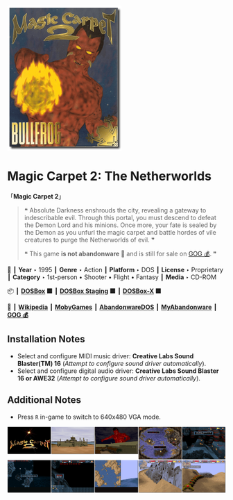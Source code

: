 ![](Thumbnail.png "application-thumbnail")

# Magic Carpet 2: The Netherworlds

「**Magic Carpet 2**」

> ❝ Absolute Darkness enshrouds the city, revealing a gateway to indescribable evil. Through this portal, you must descend to defeat the Demon Lord and his minions. Once more, your fate is sealed by the Demon as you unfurl the magic carpet and battle hordes of vile creatures to purge the Netherworlds of evil. ❞
>
> ❝ This game **is not abandonware 🚫** and is still for sale on [GOG 💰](https://www.gog.com/en/game/magic_carpet_2_the_netherworlds). ❞
>

📌 ┃ **Year** ‣ 1995 ┃ **Genre** ‣ Action ┃ **Platform** ‣ DOS ┃ **License** ‣ Proprietary ┃ **Category** ‣ 1st-person • Shooter • Flight • Fantasy ┃ **Media** ‣ CD-ROM 

📦 ┃ **[DOSBox](https://www.dosbox.com/) 🟩** ┃ **[DOSBox Staging](https://dosbox-staging.github.io/) 🟩** ┃ **[DOSBox-X](https://dosbox-x.com/) 🟩** 

📎 ┃ **[Wikipedia](https://en.wikipedia.org/wiki/Magic_Carpet_2)** ┃ **[MobyGames](https://www.mobygames.com/game/790/magic-carpet-2-the-netherworlds/)** ┃ **[AbandonwareDOS](https://www.abandonwaredos.com/abandonware-game.php?abandonware=Magic+Carpet+2%3A+The+Netherworlds&gid=2966)** ┃ **[MyAbandonware](https://www.myabandonware.com/game/magic-carpet-2-the-netherworlds-2w2)** ┃ **[GOG 💰](https://www.gog.com/en/game/magic_carpet_2_the_netherworlds)** 

## Installation Notes
- Select and configure MIDI music driver: **Creative Labs Sound Blaster(TM) 16** (*Attempt to configure sound driver automatically*).
- Select and configure digital audio driver: **Creative Labs Sound Blaster 16 or AWE32** (*Attempt to configure sound driver automatically*).

## Additional Notes
- Press `R` in-game to switch to 640x480 VGA mode.

![](Montage.png "Magic Carpet 2: The Netherworlds")

